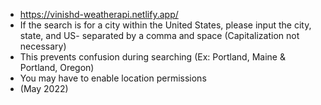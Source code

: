 - https://vinishd-weatherapi.netlify.app/
- If the search is for a city within the United States, please input the city, state, and US- separated by a comma and space (Capitalization not necessary)
- This prevents confusion during searching (Ex: Portland, Maine & Portland, Oregon)
- You may have to enable location permissions
- (May 2022)
